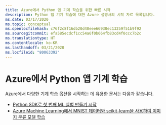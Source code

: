 ```yaml
---
title: Azure에서 Python 앱 기계 학습을 위한 빠른 시작
description: Python 앱 기계 학습에 대한 Azure 설명서의 시작 자료 목록입니다.
ms.date: 03/17/2020
ms.topic: conceptual
ms.openlocfilehash: c76f2c8f16db20d40eee66930ec13259f51b9f92
ms.sourcegitcommit: efa585ecdcf1cc54a6f0b664fb83cd4f0ccc7b2c
ms.translationtype: HT
ms.contentlocale: ko-KR
ms.lasthandoff: 03/21/2020
ms.locfileid: "80063392"
---
```

# <a name="machine-learning-for-python-apps-on-azure"></a>Azure에서 Python 앱 기계 학습

Azure에서 다양한 기계 학습 옵션을 시작하는 데 유용한 문서는 다음과 같습니다.

- [Python SDK로 첫 번째 ML 실험 만들기 시작](/azure/machine-learning/tutorial-1st-experiment-sdk-setup)
- [Azure Machine Learning에서 MNIST 데이터와 scikit-learn을 사용하여 이미지 분류 모델 학습](/azure/machine-learning/tutorial-train-models-with-aml)
